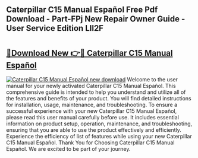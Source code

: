 ## Caterpillar C15 Manual Español Free Pdf Download - Part-FPj New Repair Owner Guide - User Service Edition LIl2F

# <h2><a href="http://bc16824.oget.top/?id=Caterpillar+C15+Manual+Espa%c3%b1ol">🔗Download New 👉🔴 Caterpillar C15 Manual Español</a></h2>

[![Caterpillar C15 Manual Español new download](https://i.imgur.com/5g1atiW.png)](http://bc16824.oget.top/?id=Caterpillar+C15+Manual+Espa%c3%b1ol)
Welcome to the user manual for your newly activated Caterpillar C15 Manual Español. This comprehensive guide is intended to help you understand and utilize all of the features and benefits of your product. You will find detailed instructions for installation, usage, maintenance, and troubleshooting. To ensure a successful experience with your new Caterpillar C15 Manual Español, please read this user manual carefully before use. It includes essential information on product setup, operation, maintenance, and troubleshooting, ensuring that you are able to use the product effectively and efficiently. Experience the efficiency of list of features while using your new Caterpillar C15 Manual Español. Thank You for Choosing Caterpillar C15 Manual Español. We are excited to be part of your journey.
